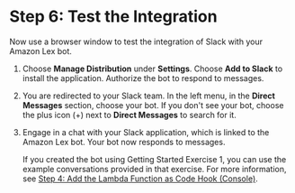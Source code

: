 # Step 6: Test the Integration<a name="slack-bot-test"></a>

Now use a browser window to test the integration of Slack with your Amazon Lex bot\. 

1. Choose **Manage Distribution** under **Settings**\. Choose **Add to Slack** to install the application\. Authorize the bot to respond to messages\.

1. You are redirected to your Slack team\. In the left menu, in the **Direct Messages** section, choose your bot\. If you don't see your bot, choose the plus icon \(\+\) next to **Direct Messages** to search for it\.

1. Engage in a chat with your Slack application, which is linked to the Amazon Lex bot\. Your bot now responds to messages\.

   If you created the bot using Getting Started Exercise 1, you can use the example conversations provided in that exercise\. For more information, see [Step 4: Add the Lambda Function as Code Hook \(Console\)](gs-bp-create-integrate.md)\.